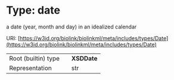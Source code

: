 
# Type: date


a date (year, month and day) in an idealized calendar

URI: [https://w3id.org/biolink/biolinkml/meta/includes/types/Date](https://w3id.org/biolink/biolinkml/meta/includes/types/Date)

|  |  |  |
| --- | --- | --- |
| Root (builtin) type | | **XSDDate** |
| Representation | | str |
